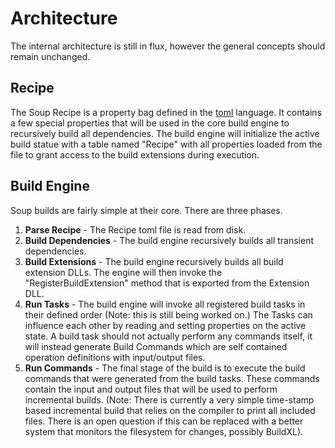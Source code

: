 # Architecture
The internal architecture is still in flux, however the general concepts should remain unchanged.

## Recipe
The Soup Recipe is a property bag defined in the [toml](https://github.com/toml-lang/toml) language. It contains a few special properties that will be used in the core build engine to recursively build all dependencies. The build engine will initialize the active build statue with a table named "Recipe" with all properties loaded from the file to grant access to the build extensions during execution.

## Build Engine
Soup builds are fairly simple at their core. There are three phases.

1) **Parse Recipe** - The Recipe toml file is read from disk.
2) **Build Dependencies** - The build engine recursively builds all transient dependencies.
3) **Build Extensions** - The build engine recursively builds all build extension DLLs. The engine will then invoke the "RegisterBuildExtension" method that is exported from the Extension DLL.
4) **Run Tasks** - The build engine will invoke all registered build tasks in their defined order (Note: this is still being worked on.) The Tasks can influence each other by reading and setting properties on the active state. A build task should not actually perform any commands itself, it will instead generate Build Commands which are self contained operation definitions with input/output files.
5)  **Run Commands** - The final stage of the build is to execute the build commands that were generated from the build tasks. These commands contain the input and output files that will be used to perform incremental builds. (Note: There is currently a very simple time-stamp based incremental build that relies on the compiler to print all included files. There is an open question if this can be replaced with a better system that monitors the filesystem for changes, possibly BuildXL).

